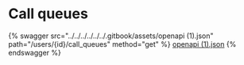 # Call queues

{% swagger src="../../../../../../.gitbook/assets/openapi (1).json" path="/users/{id}/call_queues" method="get" %}
[openapi (1).json](<../../../../../../.gitbook/assets/openapi (1).json>)
{% endswagger %}
